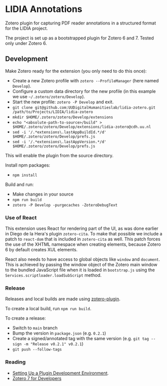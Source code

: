 # LIDIA Annotations

Zotero plugin for capturing PDF reader annotations in a structured format for the LIDIA project.

The project is set up as a bootstrapped plugin for Zotero 6 and 7. Tested only under Zotero 6.

## Development

Make Zotero ready for the extension (you only need to do this once):

- Create a new Zotero profile with `zotero --ProfileManager` (here named `Develop`).
- Configure a custom data directory for the new profile (in this example we use `~/.zotero/zotero/Develop`).
- Start the new profile: `zotero -P Develop` and exit.
- `git clone git@github.com:UUDigitalHumanitieslab/lidia-zotero.git /path/to/Projects/LIDIA/lidia-zotero`
- `mkdir $HOME/.zotero/zotero/Develop/extensions`
- `echo "<absolute-path-to-source>/build" > $HOME/.zotero/zotero/Develop/extensions/lidia-zotero@cdh.uu.nl`
- `sed -i '/.*extensions\.lastAppBuildId.*/d' $HOME/.zotero/zotero/Develop/prefs.js`
- `sed -i '/.*extensions\.lastAppVersion.*/d' $HOME/.zotero/zotero/Develop/prefs.js`

This will enable the plugin from the source directory.

Install npm packages:
- `npm install`

Build and run:
- Make changes in your source
- `npm run build`
- `zotero -P Develop -purgecaches -ZoteroDebugText`

### Use of React

This extension uses React for rendering part of the UI, as was done earlier in
Diego de la Hera's plugin `zotero-cita`. To make that possible we include a
patch to `react-dom` that is included in `zotero-cita` as well. This patch
forces the use of the XHTML namespace when creating elements, because Zotero 6
by default creates XUL elements.

React also needs to have access to global objects like `window` and `document`.
This is achieved by passing the window object of the Zotero main window to
the bundled JavaScript file when it is loaded in `bootstrap.js` using
the `Services.scriptloader.loadSubScript` method.

### Release

Releases and local builds are made using [zotero-plugin](https://github.com/retorquere/zotero-plugin).

To create a local build, run `npm run build`.

To create a release:

- Switch to `main` branch
- Bump the version in `package.json` (e.g. `0.2.1`)
- Create a signed/annotated tag with the same version (e.g. `git tag --sign -m "Release v0.2.1" v0.2.1`)
- `git push --follow-tags`

### Reading

- [Setting Up a Plugin Development Environment](https://www.zotero.org/support/dev/client_coding/plugin_development#setting_up_a_plugin_development_environment).
- [Zotero 7 for Developers](https://www.zotero.org/support/dev/zotero_7_for_developers)
